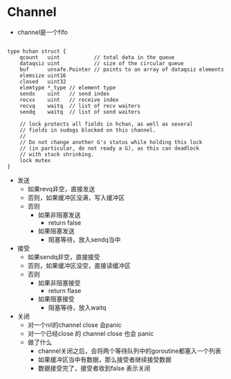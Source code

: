 Channel
======
- channel是一个fifo


```cgo

type hchan struct {
	qcount   uint           // total data in the queue
	dataqsiz uint           // size of the circular queue
	buf      unsafe.Pointer // points to an array of dataqsiz elements
	elemsize uint16
	closed   uint32
	elemtype *_type // element type
	sendx    uint   // send index
	recvx    uint   // receive index
	recvq    waitq  // list of recv waiters
	sendq    waitq  // list of send waiters

	// lock protects all fields in hchan, as well as several
	// fields in sudogs blocked on this channel.
	//
	// Do not change another G's status while holding this lock
	// (in particular, do not ready a G), as this can deadlock
	// with stack shrinking.
	lock mutex
}
```


- 发送
    - 如果revq非空，直接发送
    - 否则，如果缓冲区没满，写入缓冲区
    - 否则
        - 如果非阻塞发送
            - return false
        - 如果阻塞发送
            - 阻塞等待，放入sendq当中
- 接受
    - 如果sendq非空，直接接受
    - 否则，如果缓冲区没空，直接读缓冲区
    - 否则
        - 如果非阻塞接受
            - return flase
        - 如果阻塞接受
            - 阻塞等待，放入waitq
- 关闭
    - 对一个nil的channel close 会panic
    - 对一个已经close 的 channel close 也会 panic
    - 做了什么
        - channel关闭之后，会将两个等待队列中的goroutine都塞入一个列表
        - 如果缓冲区当中有数据，那么接受者继续接受数据
        - 数据接受完了，接受者收到false 表示关闭

